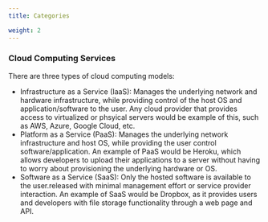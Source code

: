 ```yaml
---
title: Categories

weight: 2
---
```


### Cloud Computing Services

There are three types of cloud computing models:
- Infrastructure as a Service (IaaS): Manages the underlying network and hardware infrastructure, while providing control of the host OS and application/software to the user. Any cloud provider that provides access to virtualized or phsyical servers would be example of this, such as AWS, Azure, Google Cloud, etc.
- Platform as a Service (PaaS): Manages the underlying network infrastructure and host OS, while providing the user control software/application. An example of PaaS would be Heroku, which allows developers to upload their applications to a server without having to worry about provisioning the underlying hardware or OS.
- Software as a Service (SaaS): Only the hosted software is available to the user.released with minimal management effort or service provider interaction. An example of SaaS would be Dropbox, as it provides users and developers with file storage functionality through a web page and API.